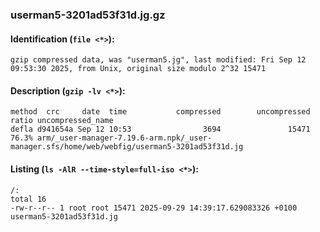 ### userman5-3201ad53f31d.jg.gz
#### Identification (`file <*>`):
```
gzip compressed data, was "userman5.jg", last modified: Fri Sep 12 09:53:30 2025, from Unix, original size modulo 2^32 15471
```
#### Description (`gzip -lv <*>`):
```
method  crc     date  time           compressed        uncompressed  ratio uncompressed_name
defla d941654a Sep 12 10:53                3694               15471  76.3% arm/_user-manager-7.19.6-arm.npk/_user-manager.sfs/home/web/webfig/userman5-3201ad53f31d.jg
```
#### Listing (`ls -AlR --time-style=full-iso <*>`):
```
/:
total 16
-rw-r--r-- 1 root root 15471 2025-09-29 14:39:17.629083326 +0100 userman5-3201ad53f31d.jg
```

